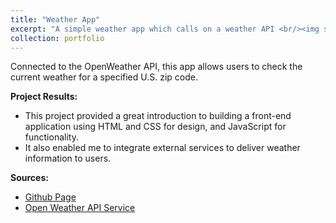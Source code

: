 ```yaml
---
title: "Weather App"
excerpt: "A simple weather app which calls on a weather API <br/><img src='/images/weather-app.png'>"
collection: portfolio
---
```

Connected to the OpenWeather API, this app allows users to check the current weather for a specified U.S. zip code. 

**Project Results:**
- This project provided a great introduction to building a front-end application using HTML and CSS for design, and JavaScript for functionality. 
- It also enabled me to integrate external services to deliver weather information to users.

**Sources:**
- [Github Page](https://github.com/said1210UW/Weather-App)
- [Open Weather API Service](https://openweathermap.org/) 
